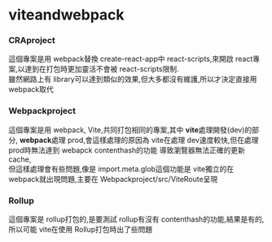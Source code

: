 # viteandwebpack
### CRAproject
這個專案是用 webpack替換 create-react-app中 react-scripts,來開啟 react專案,以達到在打包時更加靈活不會被 react-scripts限制.\
雖然網路上有 library可以達到類似的效果,但大多都沒有維護,所以才決定直接用 webpack取代
### Webpackproject
這個專案是用 webpack, Vite,共同打包相同的專案,其中 **vite**處理開發(dev)的部分, **webpack**處理 prod,會這樣處理的原因為 vite在處理 dev速度較快,但在處理 prod時無法達到 webapck contenthash的功能
導致瀏覽器無法正確的更新 cache,\
但這樣處理會有些問題,像是 import.meta.glob這個功能是 vite獨立的在 webpack就出現問題,主要在 Webpackproject/src/ViteRoute呈現
### Rollup
這個專案是 rollup打包的,是要測試 rollup有沒有 contenthash的功能,結果是有的,所以可能 vite在使用 Rollup打包時出了些問題
